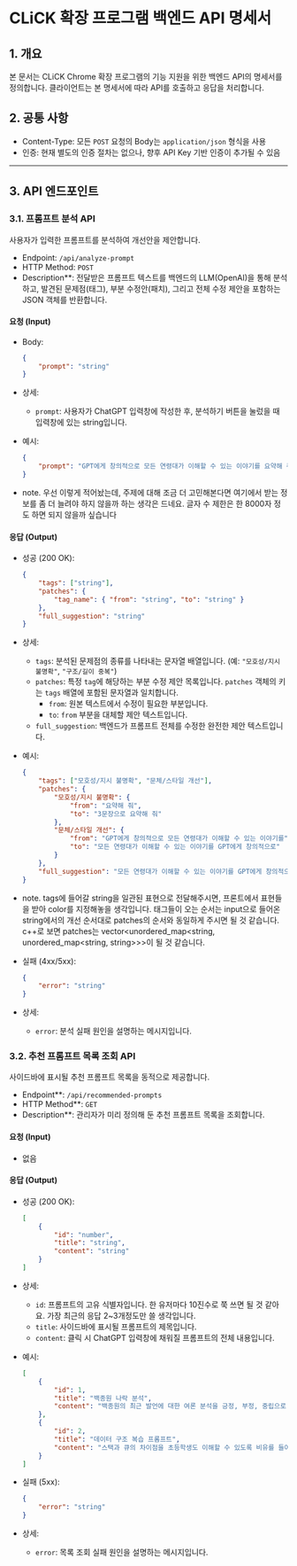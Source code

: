 # CLiCK 확장 프로그램 백엔드 API 명세서

## 1. 개요

본 문서는 CLiCK Chrome 확장 프로그램의 기능 지원을 위한 백엔드 API의 명세서를 정의합니다. 클라이언트는 본 명세서에 따라 API를 호출하고 응답을 처리합니다.

## 2. 공통 사항

-   Content-Type: 모든 `POST` 요청의 Body는 `application/json` 형식을 사용
-   인증: 현재 별도의 인증 절차는 없으나, 향후 API Key 기반 인증이 추가될 수 있음

---

## 3. API 엔드포인트

### 3.1. 프롬프트 분석 API

사용자가 입력한 프롬프트를 분석하여 개선안을 제안합니다.

-   Endpoint: `/api/analyze-prompt`
-   HTTP Method: `POST`
-   Description\*\*: 전달받은 프롬프트 텍스트를 백엔드의 LLM(OpenAI)을 통해 분석하고, 발견된 문제점(태그), 부분 수정안(패치), 그리고 전체 수정 제안을 포함하는 JSON 객체를 반환합니다.

#### 요청 (Input)

-   Body:
    ```json
    {
        "prompt": "string"
    }
    ```
-   상세:

    -   `prompt`: 사용자가 ChatGPT 입력창에 작성한 후, 분석하기 버튼을 눌렀을 때 입력창에 있는 string입니다.

-   예시:

    ```json
    {
        "prompt": "GPT에게 창의적으로 모든 연령대가 이해할 수 있는 이야기를 요약해 줘"
    }
    ```

-   note. 우선 이렇게 적어놨는데, 주제에 대해 조금 더 고민해본다면 여기에서 받는 정보를 좀 더 늘려야 하지 않을까 하는 생각은 드네요. 글자 수 제한은 한 8000자 정도 하면 되지 않을까 싶습니다

#### 응답 (Output)

-   성공 (200 OK):
    ```json
    {
        "tags": ["string"],
        "patches": {
            "tag_name": { "from": "string", "to": "string" }
        },
        "full_suggestion": "string"
    }
    ```
-   상세:

    -   `tags`: 분석된 문제점의 종류를 나타내는 문자열 배열입니다. (예: `"모호성/지시 불명확"`, `"구조/길이 중복"`)
    -   `patches`: 특정 `tag`에 해당하는 부분 수정 제안 목록입니다. `patches` 객체의 키는 `tags` 배열에 포함된 문자열과 일치합니다.
        -   `from`: 원본 텍스트에서 수정이 필요한 부분입니다.
        -   `to`: `from` 부분을 대체할 제안 텍스트입니다.
    -   `full_suggestion`: 백엔드가 프롬프트 전체를 수정한 완전한 제안 텍스트입니다.

-   예시:

    ```json
    {
        "tags": ["모호성/지시 불명확", "문체/스타일 개선"],
        "patches": {
            "모호성/지시 불명확": {
                "from": "요약해 줘",
                "to": "3문장으로 요약해 줘"
            },
            "문체/스타일 개선": {
                "from": "GPT에게 창의적으로 모든 연령대가 이해할 수 있는 이야기를",
                "to": "모든 연령대가 이해할 수 있는 이야기를 GPT에게 창의적으로"
            }
        },
        "full_suggestion": "모든 연령대가 이해할 수 있는 이야기를 GPT에게 창의적으로 요약해 줘"
    }
    ```

-   note. tags에 들어갈 string을 일관된 표현으로 전달해주시면, 프론트에서 표현들을 받아 color를 지정해놓을 생각입니다. 태그들이 오는 순서는 input으로 들어온 string에서의 개선 순서대로 patches의 순서와 동일하게 주시면 될 것 같습니다. c++로 보면 patches는 vector<unordered_map<string, unordered_map<string, string>>>이 될 것 같습니다.

-   실패 (4xx/5xx):
    ```json
    {
        "error": "string"
    }
    ```
-   상세:
    -   `error`: 분석 실패 원인을 설명하는 메시지입니다.

### 3.2. 추천 프롬프트 목록 조회 API

사이드바에 표시될 추천 프롬프트 목록을 동적으로 제공합니다.

-   Endpoint\*\*: `/api/recommended-prompts`
-   HTTP Method\*\*: `GET`
-   Description\*\*: 관리자가 미리 정의해 둔 추천 프롬프트 목록을 조회합니다.

#### 요청 (Input)

-   없음

#### 응답 (Output)

-   성공 (200 OK):
    ```json
    [
        {
            "id": "number",
            "title": "string",
            "content": "string"
        }
    ]
    ```
-   상세:

    -   `id`: 프롬프트의 고유 식별자입니다. 한 유저마다 10진수로 쭉 쓰면 될 것 같아요. 가장 최근의 응답 2~3개정도만 쓸 생각입니다.
    -   `title`: 사이드바에 표시될 프롬프트의 제목입니다.
    -   `content`: 클릭 시 ChatGPT 입력창에 채워질 프롬프트의 전체 내용입니다.

-   예시:

    ```json
    [
        {
            "id": 1,
            "title": "백종원 나락 분석",
            "content": "백종원의 최근 발언에 대한 여론 분석을 긍정, 부정, 중립으로 나누어 정리해줘."
        },
        {
            "id": 2,
            "title": "데이터 구조 복습 프롬프트",
            "content": "스택과 큐의 차이점을 초등학생도 이해할 수 있도록 비유를 들어 설명해줘."
        }
    ]
    ```

-   실패 (5xx):
    ```json
    {
        "error": "string"
    }
    ```
-   상세:
    -   `error`: 목록 조회 실패 원인을 설명하는 메시지입니다.
